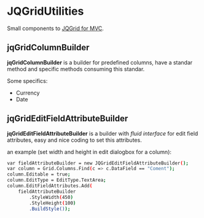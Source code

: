 JQGridUtilities
=============

Small components to [JQGrid for MVC].

[JQGrid for MVC]:http://trirand.net/

jqGridColumnBuilder
-------------------
**jqGridColumnBuilder** is a builder for predefined columns, have a standar method and specific methods consuming this standar.

Some specifics:
* Currency
* Date

jqGridEditFieldAttributeBuilder
-------------------
**jqGridEditFieldAttributeBuilder** is a builder with *fluid interface* for edit field attributes, easy and nice coding to set this attributes.

an example (set width and height in edit dialogbox for a column):

```sh
var fieldAttributeBuilder = new JQGridEditFieldAttributeBuilder();
var column = Grid.Columns.Find(c => c.DataField == "Coment");
column.Editable = true;
column.EditType = EditType.TextArea;
column.EditFieldAttributes.Add(
    fieldAttributeBuilder
        .StyleWidth(450)
        .StyleHeight(100)
        .BuildStyle());
```

